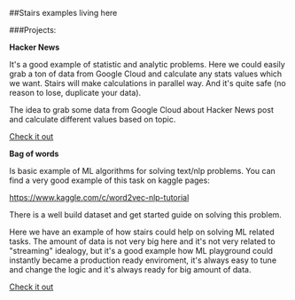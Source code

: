 
##Stairs examples living here


###Projects:

**Hacker News**

It's a good example of statistic and analytic problems. Here we could
easily grab a ton of data from Google Cloud and calculate any stats
values which we want. Stairs will make calculations in parallel way. 
And it's quite safe (no reason to lose, duplicate your data).

The idea to grab some data from Google Cloud about Hacker News post
and calculate different values based on topic. 


[Check it out]()


**Bag of words**

Is basic example of ML algorithms for solving text/nlp problems.
You can find a very good example of this task on kaggle pages:

https://www.kaggle.com/c/word2vec-nlp-tutorial

There is a well build dataset and get started guide on solving this problem.

Here we have an example of how stairs could help on solving ML related
tasks. The amount of data is not very big here and it's not very related
to "streaming" idealogy, but it's a good example how ML playground 
could instantly became a production ready enviroment,  it's always
easy to tune and change the logic and it's always ready for big amount of
data.

[Check it out]() 

